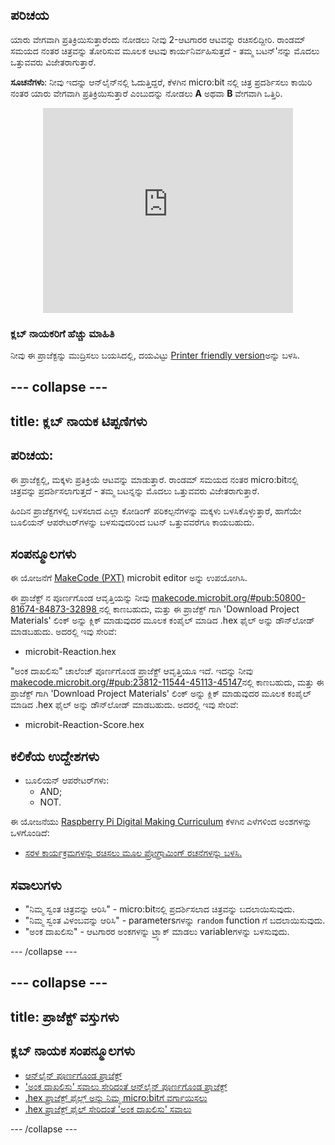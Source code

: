 ## ಪರಿಚಯ

ಯಾರು ವೇಗವಾಗಿ ಪ್ರತಿಕ್ರಿಯಿಸುತ್ತಾರೆಂದು ನೋಡಲು ನೀವು 2-ಆಟಗಾರರ ಆಟವನ್ನು ರಚಿಸಲಿದ್ದೀರಿ. ರಾಂಡಮ್ ಸಮಯದ ನಂತರ ಚಿತ್ರವನ್ನು ತೋರಿಸುವ ಮೂಲಕ ಆಟವು ಕಾರ್ಯನಿರ್ವಹಿಸುತ್ತದೆ - ತಮ್ಮ ಬಟನ್'ನನ್ನು ಮೊದಲು ಒತ್ತುವವರು ವಿಜೇತರಾಗುತ್ತಾರೆ.

**ಸೂಚನೆಗಳು**: ನೀವು ಇದನ್ನು ಆನ್‌ಲೈನ್‌ನಲ್ಲಿ ಓದುತ್ತಿದ್ದರೆ, ಕೆಳಗಿನ micro:bit ‌ನಲ್ಲಿ ಚಿತ್ರ ಪ್ರದರ್ಶಿಸಲು ಕಾಯಿರಿ ನಂತರ ಯಾರು ವೇಗವಾಗಿ ಪ್ರತಿಕ್ರಿಯಿಸುತ್ತಾರೆ ಎಂಬುದನ್ನು ನೋಡಲು **A** ಅಥವಾ **B** ವೇಗವಾಗಿ ಒತ್ತಿರಿ.

<div class="trinket" style="width:400px;margin: 0 auto;">
<div style="position:relative;height:0;padding-bottom:81.97%;overflow:hidden;"><iframe style="position:absolute;top:0;left:0;width:100%;height:100%;" src="https://makecode.microbit.org/---run?id=_RAu6KxHvEXMp" allowfullscreen="allowfullscreen" sandbox="allow-popups allow-scripts allow-same-origin" frameborder="0"></iframe></div>
</div>

### ಕ್ಲಬ್ ನಾಯಕರಿಗೆ ಹೆಚ್ಚು ಮಾಹಿತಿ

ನೀವು ಈ ಪ್ರಾಜೆಕ್ಟನ್ನು ಮುದ್ರಿಸಲು ಬಯಸಿದಲ್ಲಿ, ದಯವಿಟ್ಟು [Printer friendly version](https://projects.raspberrypi.org/en/projects/reaction/print)ಅನ್ನು ಬಳಸಿ.

## \--- collapse \---

## title: ಕ್ಲಬ್ ನಾಯಕ ಟಿಪ್ಪಣಿಗಳು

## ಪರಿಚಯ:

ಈ ಪ್ರಾಜೆಕ್ಟಲ್ಲಿ, ಮಕ್ಕಳು ಪ್ರತಿಕ್ರಿಯೆ ಆಟವನ್ನು ಮಾಡುತ್ತಾರೆ. ರಾಂಡಮ್ ಸಮಯದ ನಂತರ micro:bitನಲ್ಲಿ ಚಿತ್ರವನ್ನು ಪ್ರದರ್ಶಿಸಲಾಗುತ್ತದೆ - ತಮ್ಮ ಬಟನ್ನನ್ನು ಮೊದಲು ಒತ್ತುವವರು ವಿಜೇತರಾಗುತ್ತಾರೆ.

ಹಿಂದಿನ ಪ್ರಾಜೆಕ್ಟಗಳಲ್ಲಿ ಬಳಸಲಾದ ಎಲ್ಲಾ ಕೋಡಿಂಗ್ ಪರಿಕಲ್ಪನೆಗಳನ್ನು ಮಕ್ಕಳು ಬಳಸಿಕೊಳ್ಳುತ್ತಾರೆ, ಹಾಗೆಯೇ ಬೂಲಿಯನ್ ಆಪರೇಟರ್‌ಗಳನ್ನು ಬಳಸುವುದರಿಂದ ಬಟನ್ ಒತ್ತುವವರೆಗೂ ಕಾಯಬಹುದು.

## ಸಂಪನ್ಮೂಲಗಳು

ಈ ಯೋಜನೆಗೆ [MakeCode (PXT)](http://jumpto.cc/pxt-new) microbit editor ಅನ್ನು ಉಪಯೋಗಿಸಿ.

ಈ ಪ್ರಾಜೆಕ್ಟ್ ನ ಪೂರ್ಣಗೊಂಡ ಆವೃತ್ತಿಯನ್ನು ನೀವು [makecode.microbit.org/#pub:50800-81674-84873-32898 ](https://makecode.microbit.org/#pub:50800-81674-84873-32898) ನಲ್ಲಿ ಕಾಣಬಹುದು, ಮತ್ತು ಈ ಪ್ರಾಜೆಕ್ಟ್ ಗಾಗಿ 'Download Project Materials' ಲಿಂಕ್ ಅನ್ನು ಕ್ಲಿಕ್ ಮಾಡುವುದರ ಮೂಲಕ ಕಂಪೈಲ್ ಮಾಡಿದ .hex ಫೈಲ್ ಅನ್ನು ಡೌನ್‌ಲೋಡ್ ಮಾಡಬಹುದು. ಅದರಲ್ಲಿ ಇವು ಸೇರಿವೆ:

+ microbit-Reaction.hex

"ಅಂಕ ದಾಖಲಿಸು" ಚಾಲೆಂಜ್ ಪೂರ್ಣಗೊಂಡ ಪ್ರಾಜೆಕ್ಟ್ ಆವೃತ್ತಿಯೂ ಇದೆ. ಇದನ್ನು ನೀವು [makecode.microbit.org/#pub:23812-11544-45113-45147](https://makecode.microbit.org/#pub:23812-11544-45113-45147)ನಲ್ಲಿ ಕಾಣಬಹುದು, ಮತ್ತು ಈ ಪ್ರಾಜೆಕ್ಟ್ ಗಾಗಿ 'Download Project Materials' ಲಿಂಕ್ ಅನ್ನು ಕ್ಲಿಕ್ ಮಾಡುವುದರ ಮೂಲಕ ಕಂಪೈಲ್ ಮಾಡಿದ .hex ಫೈಲ್ ಅನ್ನು ಡೌನ್‌ಲೋಡ್ ಮಾಡಬಹುದು. ಅದರಲ್ಲಿ ಇವು ಸೇರಿವೆ:

+ microbit-Reaction-Score.hex

## ಕಲಿಕೆಯ ಉದ್ದೇಶಗಳು

+ ಬೂಲಿಯನ್ ಆಪರೇಟರ್‌ಗಳು: 
    + AND;
    + NOT.

ಈ ಯೋಜನೆಯು [Raspberry Pi Digital Making Curriculum](http://rpf.io/curriculum) ಕೆಳಗಿನ ಎಳೆಗಳಿಂದ ಅಂಶಗಳನ್ನು ಒಳಗೊಂಡಿದೆ:

+ [ಸರಳ ಕಾರ್ಯಕ್ರಮಗಳನ್ನು ರಚಿಸಲು ಮೂಲ ಪ್ರೋಗ್ರಾಮಿಂಗ್ ರಚನೆಗಳನ್ನು ಬಳಸಿ.](https://www.raspberrypi.org/curriculum/programming/creator)

## ಸವಾಲುಗಳು

+ "ನಿಮ್ಮ ಸ್ವಂತ ಚಿತ್ರವನ್ನು ಆರಿಸಿ" - micro:bit‌ನಲ್ಲಿ ಪ್ರದರ್ಶಿಸಲಾದ ಚಿತ್ರವನ್ನು ಬದಲಾಯಿಸುವುದು.
+ "ನಿಮ್ಮ ಸ್ವಂತ ವಿಳಂಬವನ್ನು ಆರಿಸಿ" - parametersಗಳನ್ನು `random` function ಗೆ ಬದಲಾಯಿಸುವುದು.
+ "ಅಂಕ ದಾಖಲಿಸು" - ಆಟಗಾರರ ಅಂಕಗಳನ್ನು ಟ್ರ್ಯಾಕ್ ಮಾಡಲು variableಗಳನ್ನು ಬಳಸುವುದು.

\--- /collapse \---

## \--- collapse \---

## title: ಪ್ರಾಜೆಕ್ಟ್ ವಸ್ತುಗಳು

## ಕ್ಲಬ್ ನಾಯಕ ಸಂಪನ್ಮೂಲಗಳು

+ [ಆನ್‌ಲೈನ್ ಪೂರ್ಣಗೊಂಡ ಪ್ರಾಜೆಕ್ಟ್](https://makecode.microbit.org/#pub:50800-81674-84873-32898)
+ ['ಅಂಕ ದಾಖಲಿಸು' ಸವಾಲು ಸೇರಿದಂತೆ ಆನ್‌ಲೈನ್ ಪೂರ್ಣಗೊಂಡ ಪ್ರಾಜೆಕ್ಟ್](https://makecode.microbit.org/#pub:23812-11544-45113-45147)
+ [.hex ಪ್ರಾಜೆಕ್ಟ್ ಫೈಲ್ಲ್ ಅನ್ನು ನಿಮ್ಮ micro:bit‌ಗೆ ವರ್ಗಾಯಿಸಲು](resources/microbit-Reaction.hex)
+ [.hex ಪ್ರಾಜೆಕ್ಟ್ ಫೈಲ್ ಸೇರಿದಂತೆ 'ಅಂಕ ದಾಖಲಿಸು' ಸವಾಲು](resources/microbit-Reaction-Score.hex)

\--- /collapse \---